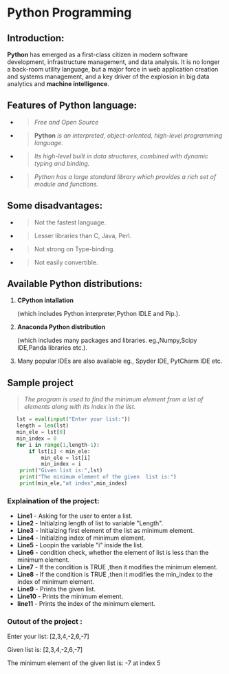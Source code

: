 
# Python Programming
## Introduction:
**Python** has emerged as a first-class citizen in modern software development, infrastructure management, and data analysis. It is no longer a back-room utility language, but a major force in web application creation and systems management, and a key driver of the explosion in big data analytics and **machine intelligence**.

## Features of Python language:
* >*Free and Open Source* 
* >**Python** *is an interpreted, object-oriented, high-level programming language.*
* >*Its high-level built in data structures, combined with dynamic typing and binding.*
* >*Python has a large standard library which provides a rich set of module and functions.*

## Some disadvantages:
* >Not the fastest language.
* >Lesser libraries than C, Java, Perl.
* >Not strong on Type-binding.
* >Not easily convertible.

## Available Python distributions:
1. **CPython intallation**
   
   (which includes Python interpreter,Python IDLE and Pip.).
2. **Anaconda Python distribution**

    (which includes many packages and libraries. eg.,Numpy,Scipy IDE,Panda libraries etc.).
3. Many popular IDEs are also available eg., Spyder IDE, PytCharm IDE etc.

## Sample project 
> *The program is used to find the minimum element from a list of elements along with its index in the list.*

```python
   lst = eval(input("Enter your list:"))
   length = len(lst)
   min_ele = lst[0]
   min_index = 0
   for i in range(1,length-1):
       if lst[i] < min_ele:
           min_ele = lst[i]
           min_index = i
    print("Given list is:",lst)
    print("The minimum element of the given  list is:")
    print(min_ele,"at index",min_index)

```
### Explaination of the project:
* **Line1** - Asking for the user to enter a  list.
* **Line2** - Initialzing length of list       to variable "Length".
* **Line3** - Initialzing first element of the list as minimum element.
* **Line4** - Initialzing index of minimum element.
* **Line5** - Loopin the variable "i" inside the list.
* **Line6** - condition check, whether the element of list is less than the minimum element.
* **Line7** - If the condition is TRUE ,then it modifies the minimum element.
* **Line8** - If the condition is TRUE ,then it modifies the min_index to the index of minimum element.
* **Line9** - Prints the given list.
* **Line10** - Prints the minimum element.
* **line11** - Prints the index of the minimum element.

### Outout of the project :
Enter your list: [2,3,4,-2,6,-7]


Given list is: [2,3,4,-2,6,-7]


The minimum element of the given  list is: -7 at index 5

